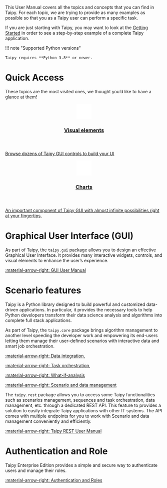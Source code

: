 This User Manual covers all the topics and concepts that you can find in Taipy. For each topic,
we are trying to provide as many examples as possible so that you as a Taipy user can perform a
specific task.

If you are just starting with Taipy, you may want to look at the
[Getting Started](../tutorials/getting_started/index.md) in order to see a step-by-step example of a
complete Taipy application.

!!! note "Supported Python versions"

    Taipy requires **Python 3.8** or newer.

# Quick Access

These topics are the most visited ones, we thought you’d like to have a glance at them!

<div class="tp-row tp-row--gutter-sm">
  <div class="tp-col-12 tp-col-md-6 d-flex">
    <a class="tp-content-card tp-content-card--beta" href="../refmans/gui/viselements/">
      <header class="tp-content-card-header">
        <img class="tp-content-card-icon" src="../images/icons/visual-element-w.svg">
        <h3>Visual elements</h3>
      </header>
      <p>
        Browse dozens of Taipy GUI controls to build your UI
      </p>
    </a>
  </div>
  <div class="tp-col-12 tp-col-md-6 d-flex">
    <a class="tp-content-card tp-content-card--alpha" href="../refmans/gui/viselements/generic/chart/">
      <header class="tp-content-card-header">
        <img class="tp-content-card-icon" src="../images/icons/bar-chart-w.svg">
        <h3>Charts</h3>
      </header>
      <p>
        An important component of Taipy GUI with almost infinite possibilities right at your fingertips.
      </p>
    </a>
  </div>
</div>

# Graphical User Interface (GUI)

As part of Taipy, the `taipy.gui` package allows you to design an effective Graphical User Interface.
It provides many interactive widgets, controls, and visual elements to enhance the
user’s experience.

[:material-arrow-right: GUI User Manual](gui/index.md)

# Scenario features

Taipy is a Python library designed to build powerful and customized data-driven applications.
In particular, it provides the necessary tools to help Python developers transform their
data science analysis and algorithms into complete full stack applications.

As part of Taipy, the `taipy.core` package brings algorithm management to another level
speeding the developer work and empowering its end-users letting them manage their
user-defined scenarios with interactive data and smart job orchestration.

[:material-arrow-right: Data integration](scenario_features/data-integration/index.md),

[:material-arrow-right: Task orchestration](scenario_features/task-orchestration/index.md),

[:material-arrow-right: What-if-analysis](scenario_features/what-if-analysis/index.md)

[:material-arrow-right: Scenario and data management](scenario_features/sdm/index.md)

The `taipy.rest` package allows you to access some Taipy functionalities such as
scenarios management, sequences and task orchestration, data management, etc. through
a dedicated REST API.
This feature to provides a solution to easily integrate Taipy applications with other IT
systems. The API comes with multiple endpoints for you to work with Scenario and data
management conveniently and efficiently.

[:material-arrow-right: Taipy REST User Manual](advanced_features/rest/index.md)

# Authentication and Role

Taipy Enterprise Edition provides a simple and secure way to authenticate users and
manage their roles.

[:material-arrow-right: Authentication and Roles](advanced_features/auth/index.md)
